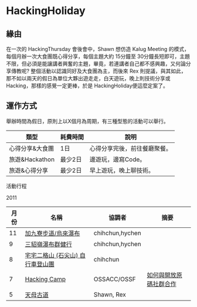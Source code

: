 # HackingHoliday

## 緣由

在一次的 HackingThursday 會後會中，Shawn 想仿造 Kalug Meeting 的模式，每個月辦一次大食團既心得分享，每個主題大約 15分鐘至 30分鐘長短即可，主題不限，但必須是能讓講者興奮的主題，畢竟，若連講者自己都不感興趣，又何論分享傳教呢? 整個活動以認識同好及大食團為主，而後來 Rex 則提議，與其如此，那不如以兩天的假日為單位大夥出遊走走，白天遊玩，晚上則技術分享或Hacking，那樣的感覺一定更棒，於是 HackingHoliday便這麼定案了。

## 運作方式


舉辦時間為假日，原則上以X個月為周期，有三種型態的活動可以舉行。

| 類型            | 耗費時間 | 說明                         |
| --------------- | -------- | ---------------------------- |
| 心得分享&大食團 | 1日      | 心得分享完後，前往餐廳聚餐。 |
| 旅遊&Hackathon  | 最少2日  | 邊遊玩，邊寫Code。           |
| 旅遊&心得分享   | 最少2日  | 早上遊玩，晚上聊技術。       |

活動行程

2011

| 月份 | 名稱                                                                                       | 協調者          | 摘要                                                                                                      |
| ---- | ------------------------------------------------------------------------------------------ | --------------- | --------------------------------------------------------------------------------------------------------- |
| 11   | [加九寮步道/烏來瀑布](https://www.facebook.com/event.php?eid=240656359315005)              | chihchun,hychen |                                                                                                           |
| 9    | [三貂嶺瀑布群健行](https://www.facebook.com/event.php?eid=249905788364492)                 | chihchun,hychen |                                                                                                           |
| 8    | [宅宅二格山 (石尖山) 自行車登山團](https://www.facebook.com/event.php?eid=135083089915069) | chihchun        |                                                                                                           |
| 7    | [Hacking Camp](http://groups.google.com/group/hacking_camp)                                | OSSACC/OSSF     | [如何與開放原碼社群合作](http://people.debian.org.tw/~chihchun/2011/07/18/work-with-open-source-project/) |
| 5    | [天母古道](http://www.facebook.com/event.php?eid=207031409336494)                          | Shawn, Rex      |                                                                                                           |
